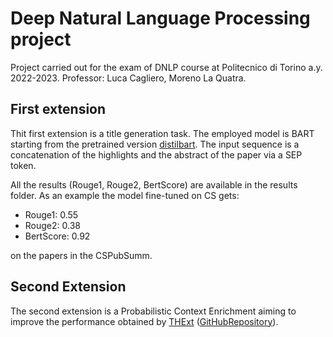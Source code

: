 # Deep Natural Language Processing project

Project carried out for the exam of DNLP course at Politecnico di Torino a.y. 2022-2023. Professor: Luca Cagliero, Moreno La Quatra.

## First extension
Thit first extension is a title generation task. The employed model is BART starting from the pretrained version [distilbart](https://huggingface.co/sshleifer/distilbart-cnn-12-6). The input sequence is a concatenation of the highlights and the abstract of the paper via a SEP token.

All the results (Rouge1, Rouge2, BertScore) are available in the results folder. As an example the model fine-tuned on CS gets:
* Rouge1: 0.55
* Rouge2: 0.38
* BertScore: 0.92

on the papers in the CSPubSumm.

## Second Extension
The second extension is a Probabilistic Context Enrichment aiming to improve the performance obtained by [THExt](https://www.sciencedirect.com/science/article/abs/pii/S0950705122006931) ([GitHubRepository](https://github.com/MorenoLaQuatra/THExt)).
